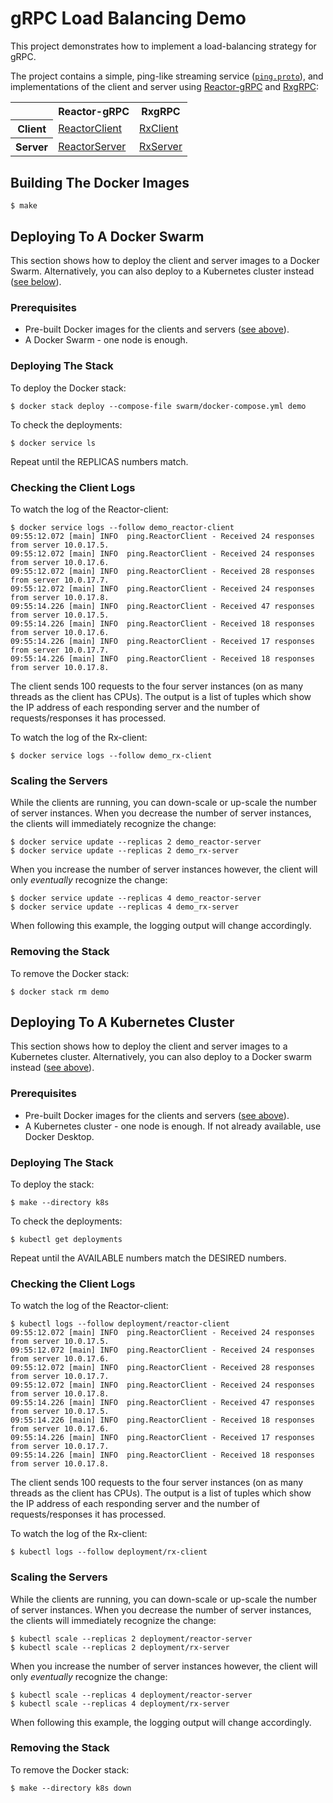 # gRPC Load Balancing Demo

This project demonstrates how to implement a load-balancing strategy for gRPC.

The project contains a simple, ping-like streaming service ([`ping.proto`](src/main/proto/ping/ping.proto)), and 
implementations of the client and server using
[Reactor-gRPC](https://github.com/salesforce/reactive-grpc/tree/master/reactor) and 
[RxgRPC](https://github.com/salesforce/reactive-grpc/tree/master/rx-java): 

<table>
    <tr>
        <th></th>
        <th>Reactor-gRPC</th>
        <th>RxgRPC</th>
    </tr>
    <tr>
        <th>Client</th>
        <td><a href="src/main/java/ping/ReactorClient.java">ReactorClient</a></td>
        <td><a href="src/main/java/ping/RxClient.java">RxClient</a></td>
    </tr>
    <tr>
        <th>Server</th>
        <td><a href="src/main/java/ping/ReactorServer.java">ReactorServer</a></td>
        <td><a href="src/main/java/ping/RxServer.java">RxServer</a></td>
    </tr>
</table>

## Building The Docker Images 

    $ make

## Deploying To A Docker Swarm

This section shows how to deploy the client and server images to a Docker Swarm.
Alternatively, you can also deploy to a Kubernetes cluster instead ([see below](#deploying-to-a-kubernetes-cluster)). 

### Prerequisites

+ Pre-built Docker images for the clients and servers ([see above](#building-the-docker-images)).
+ A Docker Swarm - one node is enough.

### Deploying The Stack

To deploy the Docker stack:

    $ docker stack deploy --compose-file swarm/docker-compose.yml demo

To check the deployments:

    $ docker service ls

Repeat until the REPLICAS numbers match.

### Checking the Client Logs

To watch the log of the Reactor-client:

    $ docker service logs --follow demo_reactor-client
    09:55:12.072 [main] INFO  ping.ReactorClient - Received 24 responses from server 10.0.17.5.
    09:55:12.072 [main] INFO  ping.ReactorClient - Received 24 responses from server 10.0.17.6.
    09:55:12.072 [main] INFO  ping.ReactorClient - Received 28 responses from server 10.0.17.7.
    09:55:12.072 [main] INFO  ping.ReactorClient - Received 24 responses from server 10.0.17.8.
    09:55:14.226 [main] INFO  ping.ReactorClient - Received 47 responses from server 10.0.17.5.
    09:55:14.226 [main] INFO  ping.ReactorClient - Received 18 responses from server 10.0.17.6.
    09:55:14.226 [main] INFO  ping.ReactorClient - Received 17 responses from server 10.0.17.7.
    09:55:14.226 [main] INFO  ping.ReactorClient - Received 18 responses from server 10.0.17.8.

The client sends 100 requests to the four server instances (on as many threads as the client has CPUs).
The output is a list of tuples which show the IP address of each responding server and the number of requests/responses 
it has processed.

To watch the log of the Rx-client:

    $ docker service logs --follow demo_rx-client

### Scaling the Servers

While the clients are running, you can down-scale or up-scale the number of server instances.
When you decrease the number of server instances, the clients will immediately recognize the change:

    $ docker service update --replicas 2 demo_reactor-server
    $ docker service update --replicas 2 demo_rx-server

When you increase the number of server instances however, the client will only _eventually_ recognize the change:

    $ docker service update --replicas 4 demo_reactor-server
    $ docker service update --replicas 4 demo_rx-server

When following this example, the logging output will change accordingly.

### Removing the Stack

To remove the Docker stack:

    $ docker stack rm demo

## Deploying To A Kubernetes Cluster

This section shows how to deploy the client and server images to a Kubernetes cluster.
Alternatively, you can also deploy to a Docker swarm instead ([see above](#deploying-to-a-docker-swarm)). 

### Prerequisites

+ Pre-built Docker images for the clients and servers ([see above](#building-the-docker-images)).
+ A Kubernetes cluster - one node is enough. If not already available, use Docker Desktop.

### Deploying The Stack

To deploy the stack:

    $ make --directory k8s

To check the deployments:

    $ kubectl get deployments

Repeat until the AVAILABLE numbers match the DESIRED numbers.

### Checking the Client Logs

To watch the log of the Reactor-client:

    $ kubectl logs --follow deployment/reactor-client
    09:55:12.072 [main] INFO  ping.ReactorClient - Received 24 responses from server 10.0.17.5.
    09:55:12.072 [main] INFO  ping.ReactorClient - Received 24 responses from server 10.0.17.6.
    09:55:12.072 [main] INFO  ping.ReactorClient - Received 28 responses from server 10.0.17.7.
    09:55:12.072 [main] INFO  ping.ReactorClient - Received 24 responses from server 10.0.17.8.
    09:55:14.226 [main] INFO  ping.ReactorClient - Received 47 responses from server 10.0.17.5.
    09:55:14.226 [main] INFO  ping.ReactorClient - Received 18 responses from server 10.0.17.6.
    09:55:14.226 [main] INFO  ping.ReactorClient - Received 17 responses from server 10.0.17.7.
    09:55:14.226 [main] INFO  ping.ReactorClient - Received 18 responses from server 10.0.17.8.

The client sends 100 requests to the four server instances (on as many threads as the client has CPUs).
The output is a list of tuples which show the IP address of each responding server and the number of requests/responses 
it has processed.

To watch the log of the Rx-client:

    $ kubectl logs --follow deployment/rx-client 

### Scaling the Servers

While the clients are running, you can down-scale or up-scale the number of server instances.
When you decrease the number of server instances, the clients will immediately recognize the change:

    $ kubectl scale --replicas 2 deployment/reactor-server
    $ kubectl scale --replicas 2 deployment/rx-server

When you increase the number of server instances however, the client will only _eventually_ recognize the change:

    $ kubectl scale --replicas 4 deployment/reactor-server
    $ kubectl scale --replicas 4 deployment/rx-server

When following this example, the logging output will change accordingly.

### Removing the Stack

To remove the Docker stack:

    $ make --directory k8s down
